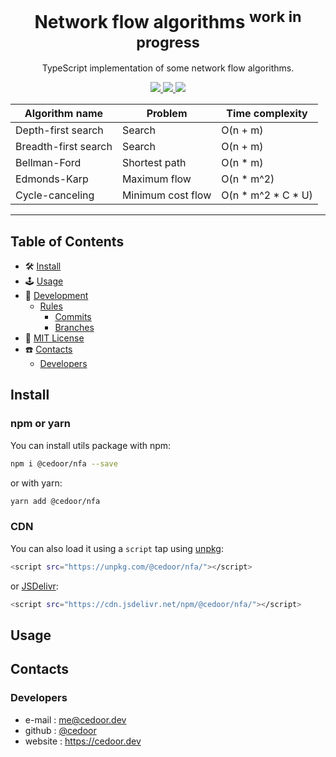 <p align="center">
    <h1 align="center">
        Network flow algorithms <sup>work in progress</sup>
    </h1>
    <p align="center">TypeScript implementation of some network flow algorithms.</p>
</p>
    
<p align="center">
    <a href="https://github.com/cedoor/network-flow-algorithms/blob/master/LICENSE" target="_blank">
        <img src="https://img.shields.io/github/license/cedoor/network-flow-algorithms.svg?style=flat-square">
    </a>
    <a href="https://travis-ci.org/github/cedoor/network-flow-algorithms" target="_blank">
        <img src="https://img.shields.io/travis/cedoor/network-flow-algorithms?style=flat-square">
    </a>
    <img src="https://img.shields.io/github/languages/top/cedoor/network-flow-algorithms?style=flat-square">
</p>

| Algorithm name       | Problem           | Time complexity    |
|----------------------|-------------------|--------------------|
| Depth-first search   | Search            | O(n + m)           |
| Breadth-first search | Search            | O(n + m)           |
| Bellman-Ford         | Shortest path     | O(n * m)           |
| Edmonds-Karp         | Maximum flow      | O(n * m^2)         |
| Cycle-canceling      | Minimum cost flow | O(n * m^2 * C * U) |

___

## Table of Contents
- 🛠 [Install](#install)
- 🕹 [Usage](#usage)
- 🔬 [Development](#development)
  - [Rules](#scroll-rules)
    - [Commits](https://github.com/cedoor/cedoor/tree/main/git#commits-rules)
    - [Branches](https://github.com/cedoor/cedoor/tree/main/git#branch-rules)
- 🧾 [MIT License](https://github.com/cedoor/network-flow-algorithms/blob/master/LICENSE)
- ☎️ [Contacts](#contacts)
  - [Developers](#developers)

## Install

### npm or yarn

You can install utils package with npm:

```bash
npm i @cedoor/nfa --save
```
or with yarn:

```bash
yarn add @cedoor/nfa
```

### CDN

You can also load it using a `script` tap using [unpkg](https://unpkg.com/):

```bash
<script src="https://unpkg.com/@cedoor/nfa/"></script>
```

or [JSDelivr](https://www.jsdelivr.com/):

```bash
<script src="https://cdn.jsdelivr.net/npm/@cedoor/nfa/"></script>
```

## Usage

## Contacts
### Developers
* e-mail : me@cedoor.dev
* github : [@cedoor](https://github.com/cedoor)
* website : https://cedoor.dev

